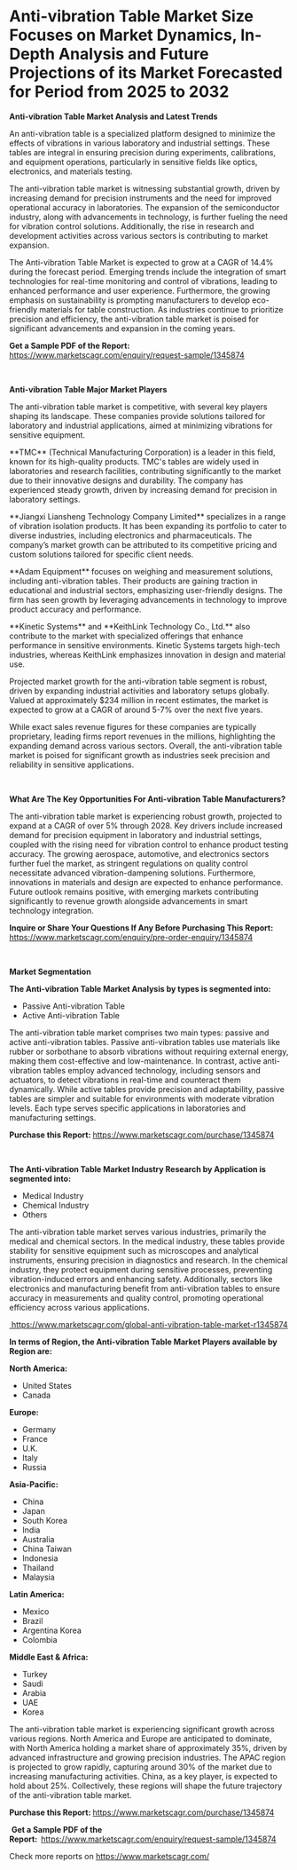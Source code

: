 <p><h1>Anti-vibration Table Market Size Focuses on Market Dynamics, In-Depth Analysis and Future Projections of its Market Forecasted for Period from 2025 to 2032</h1></p><p><strong>Anti-vibration Table Market Analysis and Latest Trends</strong></p>
<p><p>An anti-vibration table is a specialized platform designed to minimize the effects of vibrations in various laboratory and industrial settings. These tables are integral in ensuring precision during experiments, calibrations, and equipment operations, particularly in sensitive fields like optics, electronics, and materials testing. </p><p>The anti-vibration table market is witnessing substantial growth, driven by increasing demand for precision instruments and the need for improved operational accuracy in laboratories. The expansion of the semiconductor industry, along with advancements in technology, is further fueling the need for vibration control solutions. Additionally, the rise in research and development activities across various sectors is contributing to market expansion.</p><p>The Anti-vibration Table Market is expected to grow at a CAGR of 14.4% during the forecast period. Emerging trends include the integration of smart technologies for real-time monitoring and control of vibrations, leading to enhanced performance and user experience. Furthermore, the growing emphasis on sustainability is prompting manufacturers to develop eco-friendly materials for table construction. As industries continue to prioritize precision and efficiency, the anti-vibration table market is poised for significant advancements and expansion in the coming years.</p></p>
<p><strong>Get a Sample PDF of the Report:&nbsp;</strong> <a href="https://www.marketscagr.com/enquiry/request-sample/1345874?utm_campaign=3124&utm_medium=2&utm_source=Github&utm_content=ia&utm_term=11042025&utm_id=anti-vibration-table">https://www.marketscagr.com/enquiry/request-sample/1345874</a></p>
<p>&nbsp;</p>
<p><strong>Anti-vibration Table Major Market Players</strong></p>
<p><p>The anti-vibration table market is competitive, with several key players shaping its landscape. These companies provide solutions tailored for laboratory and industrial applications, aimed at minimizing vibrations for sensitive equipment.</p><p>**TMC** (Technical Manufacturing Corporation) is a leader in this field, known for its high-quality products. TMC's tables are widely used in laboratories and research facilities, contributing significantly to the market due to their innovative designs and durability. The company has experienced steady growth, driven by increasing demand for precision in laboratory settings.</p><p>**Jiangxi Liansheng Technology Company Limited** specializes in a range of vibration isolation products. It has been expanding its portfolio to cater to diverse industries, including electronics and pharmaceuticals. The company’s market growth can be attributed to its competitive pricing and custom solutions tailored for specific client needs.</p><p>**Adam Equipment** focuses on weighing and measurement solutions, including anti-vibration tables. Their products are gaining traction in educational and industrial sectors, emphasizing user-friendly designs. The firm has seen growth by leveraging advancements in technology to improve product accuracy and performance.</p><p>**Kinetic Systems** and **KeithLink Technology Co., Ltd.** also contribute to the market with specialized offerings that enhance performance in sensitive environments. Kinetic Systems targets high-tech industries, whereas KeithLink emphasizes innovation in design and material use.</p><p>Projected market growth for the anti-vibration table segment is robust, driven by expanding industrial activities and laboratory setups globally. Valued at approximately $234 million in recent estimates, the market is expected to grow at a CAGR of around 5-7% over the next five years.</p><p>While exact sales revenue figures for these companies are typically proprietary, leading firms report revenues in the millions, highlighting the expanding demand across various sectors. Overall, the anti-vibration table market is poised for significant growth as industries seek precision and reliability in sensitive applications.</p></p>
<p>&nbsp;</p>
<p><strong>What Are The Key Opportunities For Anti-vibration Table Manufacturers?</strong></p>
<p><p>The anti-vibration table market is experiencing robust growth, projected to expand at a CAGR of over 5% through 2028. Key drivers include increased demand for precision equipment in laboratory and industrial settings, coupled with the rising need for vibration control to enhance product testing accuracy. The growing aerospace, automotive, and electronics sectors further fuel the market, as stringent regulations on quality control necessitate advanced vibration-dampening solutions. Furthermore, innovations in materials and design are expected to enhance performance. Future outlook remains positive, with emerging markets contributing significantly to revenue growth alongside advancements in smart technology integration.</p></p>
<p><strong>Inquire or Share Your Questions If Any Before Purchasing This Report:</strong> <a href="https://www.marketscagr.com/enquiry/pre-order-enquiry/1345874?utm_campaign=3124&utm_medium=2&utm_source=Github&utm_content=ia&utm_term=11042025&utm_id=anti-vibration-table">https://www.marketscagr.com/enquiry/pre-order-enquiry/1345874</a></p>
<p>&nbsp;</p>
<p><strong>Market Segmentation</strong></p>
<p><strong>The Anti-vibration Table Market Analysis by types is segmented into:</strong></p>
<p><ul><li>Passive Anti-vibration Table</li><li>Active Anti-vibration Table</li></ul></p>
<p><p>The anti-vibration table market comprises two main types: passive and active anti-vibration tables. Passive anti-vibration tables use materials like rubber or sorbothane to absorb vibrations without requiring external energy, making them cost-effective and low-maintenance. In contrast, active anti-vibration tables employ advanced technology, including sensors and actuators, to detect vibrations in real-time and counteract them dynamically. While active tables provide precision and adaptability, passive tables are simpler and suitable for environments with moderate vibration levels. Each type serves specific applications in laboratories and manufacturing settings.</p></p>
<p><strong>Purchase this Report:&nbsp;</strong><a href="https://www.marketscagr.com/purchase/1345874?utm_campaign=3124&utm_medium=2&utm_source=Github&utm_content=ia&utm_term=11042025&utm_id=anti-vibration-table">https://www.marketscagr.com/purchase/1345874</a></p>
<p>&nbsp;</p>
<p><strong>The Anti-vibration Table Market Industry Research by Application is segmented into:</strong></p>
<p><ul><li>Medical Industry</li><li>Chemical Industry</li><li>Others</li></ul></p>
<p><p>The anti-vibration table market serves various industries, primarily the medical and chemical sectors. In the medical industry, these tables provide stability for sensitive equipment such as microscopes and analytical instruments, ensuring precision in diagnostics and research. In the chemical industry, they protect equipment during sensitive processes, preventing vibration-induced errors and enhancing safety. Additionally, sectors like electronics and manufacturing benefit from anti-vibration tables to ensure accuracy in measurements and quality control, promoting operational efficiency across various applications.</p></p>
<p><a href="https://www.marketscagr.com/global-anti-vibration-table-market-r1345874?utm_campaign=3124&utm_medium=2&utm_source=Github&utm_content=ia&utm_term=11042025&utm_id=anti-vibration-table">&nbsp;https://www.marketscagr.com/global-anti-vibration-table-market-r1345874</a></p>
<p><strong>In terms of Region, the Anti-vibration Table Market Players available by Region are:</strong></p>
<p>
    <p> <strong> North America: </strong>
        <ul>
            <li>United States</li>
            <li>Canada</li>
        </ul>
        </p> 
    <p> <strong> Europe: </strong>
        <ul>
            <li>Germany</li>
            <li>France</li>
            <li>U.K.</li>
            <li>Italy</li>
            <li>Russia</li>
        </ul>
        </p> 
    <p> <strong> Asia-Pacific: </strong>
        <ul>
            <li>China</li>
            <li>Japan</li>
            <li>South Korea</li>
            <li>India</li>
            <li>Australia</li>
            <li>China Taiwan</li>
            <li>Indonesia</li>
            <li>Thailand</li>
            <li>Malaysia</li>
        </ul>
        </p> 
    <p> <strong> Latin America: </strong>
        <ul>
            <li>Mexico</li>
            <li>Brazil</li>
            <li>Argentina Korea</li>
            <li>Colombia</li>
        </ul>
        </p> 
    <p> <strong> Middle East & Africa: </strong>
        <ul>
            <li>Turkey</li>
            <li>Saudi</li>
            <li>Arabia</li>
            <li>UAE</li>
            <li>Korea</li>
        </ul>
    </p>
    </p>
<p><p>The anti-vibration table market is experiencing significant growth across various regions. North America and Europe are anticipated to dominate, with North America holding a market share of approximately 35%, driven by advanced infrastructure and growing precision industries. The APAC region is projected to grow rapidly, capturing around 30% of the market due to increasing manufacturing activities. China, as a key player, is expected to hold about 25%. Collectively, these regions will shape the future trajectory of the anti-vibration table market.</p></p>
<p><strong>Purchase this Report: </strong><a href="https://www.marketscagr.com/purchase/1345874?utm_campaign=3124&utm_medium=2&utm_source=Github&utm_content=ia&utm_term=11042025&utm_id=anti-vibration-table">https://www.marketscagr.com/purchase/1345874</a></p>
<p>&nbsp;<strong>Get a Sample PDF of the Report:&nbsp;&nbsp;</strong><a href="https://www.marketscagr.com/enquiry/request-sample/1345874?utm_campaign=3124&utm_medium=2&utm_source=Github&utm_content=ia&utm_term=11042025&utm_id=anti-vibration-table">https://www.marketscagr.com/enquiry/request-sample/1345874</a></p>
<p><strong></strong></p>
<p>Check more reports on <a href="https://www.marketscagr.com/?utm_campaign=3124&utm_medium=2&utm_source=Github&utm_content=ia&utm_term=11042025&utm_id=anti-vibration-table">https://www.marketscagr.com/</a></p>